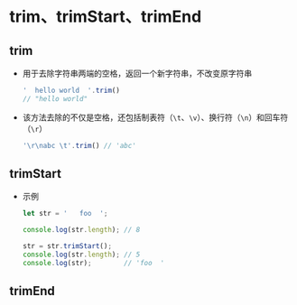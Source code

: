 # trim、trimStart、trimEnd

## trim

  - 用于去除字符串两端的空格，返回一个新字符串，不改变原字符串

    ```javascript
    '  hello world  '.trim()
    // "hello world"
    ```

  - 该方法去除的不仅是空格，还包括制表符（`\t`、`\v`）、换行符（`\n`）和回车符（`\r`）

    ```javascript
    '\r\nabc \t'.trim() // 'abc'
    ```

## trimStart

  - 示例

    ```javascript
    let str = '   foo  ';

    console.log(str.length); // 8

    str = str.trimStart();
    console.log(str.length); // 5
    console.log(str);        // 'foo  '
    ```

## trimEnd

